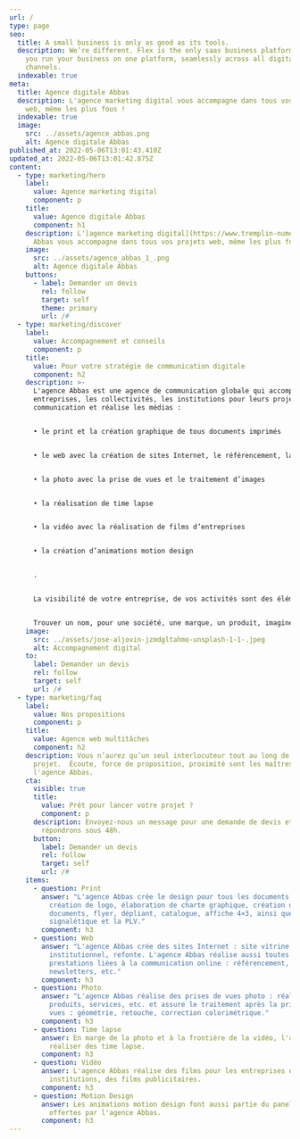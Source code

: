 ```yaml
---
url: /
type: page
seo:
  title: A small business is only as good as its tools.
  description: We’re different. Flex is the only saas business platform that lets
    you run your business on one platform, seamlessly across all digital
    channels.
  indexable: true
meta:
  title: Agence digitale Abbas
  description: L'agence marketing digital vous accompagne dans tous vos projets
    web, même les plus fous !
  indexable: true
  image:
    src: ../assets/agence_abbas.png
    alt: Agence digitale Abbas
published_at: 2022-05-06T13:01:43.410Z
updated_at: 2022-05-06T13:01:42.875Z
content:
  - type: marketing/hero
    label:
      value: Agence marketing digital
      component: p
    title:
      value: Agence digitale Abbas
      component: h1
    description: L'[agence marketing digital](https://www.tremplin-numerique.org/)
      Abbas vous accompagne dans tous vos projets web, même les plus fous !
    image:
      src: ../assets/agence_abbas_1_.png
      alt: Agence digitale Abbas
    buttons:
      - label: Demander un devis
        rel: follow
        target: self
        theme: primary
        url: /#
  - type: marketing/discover
    label:
      value: Accompagnement et conseils
      component: p
    title:
      value: Pour votre stratégie de communication digitale
      component: h2
    description: >-
      L'agence Abbas est une agence de communication globale qui accompagne les
      entreprises, les collectivités, les institutions pour leurs projets de
      communication et réalise les médias :


      • le print et la création graphique de tous documents imprimés


      • le web avec la création de sites Internet, le référencement, la création et l’envoi de newsletter et d’emailing


      • la photo avec la prise de vues et le traitement d’images


      • la réalisation de time lapse


      • la vidéo avec la réalisation de films d’entreprises


      • la création d’animations motion design


      .


      La visibilité de votre entreprise, de vos activités sont des éléments clés pour votre développement. L'agence Abbas va en plusieurs étapes vous aider à optimiser, améliorer votre positionnement.


      Trouver un nom, pour une société, une marque, un produit, imaginer un slogan, une accroche, tant textuelle que visuelle, rédiger des textes, trouver une déclinaison en image d’un concept, définir les médias les plus efficaces pour diffuser un message, ce sont quelques-unes des actions qu’une agence de communication globale telle que Abbas peut proposer.
    image:
      src: ../assets/jose-aljovin-jzmdgltahmo-unsplash-1-1-.jpeg
      alt: Accompagnement digital
    to:
      label: Demander un devis
      rel: follow
      target: self
      url: /#
  - type: marketing/faq
    label:
      value: Nos propositions
      component: p
    title:
      value: Agence web multitâches
      component: h2
    description: Vous n’aurez qu’un seul interlocuteur tout au long de votre
      projet.  Écoute, force de proposition, proximité sont les maîtres mots de
      l'agence Abbas.
    cta:
      visible: true
      title:
        value: Prêt pour lancer votre projet ?
        component: p
      description: Envoyez-nous un message pour une demande de devis et nous vous
        répondrons sous 48h.
      button:
        label: Demander un devis
        rel: follow
        target: self
        url: /#
    items:
      - question: Print
        answer: "L'agence Abbas crée le design pour tous les documents imprimés :
          création de logo, élaboration de charte graphique, création de
          documents, flyer, dépliant, catalogue, affiche 4×3, ainsi que pour la
          signalétique et la PLV."
        component: h3
      - question: Web
        answer: "L'agence Abbas crée des sites Internet : site vitrine, site
          institutionnel, refonte. L'agence Abbas réalise aussi toutes les
          prestations liées à la communication online : référencement,
          newsletters, etc."
        component: h3
      - question: Photo
        answer: "L'agence Abbas réalise des prises de vues photo : réalisations,
          produits, services, etc. et assure le traitement après la prise de
          vues : géométrie, retouche, correction colorimétrique."
        component: h3
      - question: Time lapse
        answer: En marge de la photo et à la frontière de la vidéo, l'agence Abbas peut
          réaliser des time lapse.
        component: h3
      - question: Vidéo
        answer: L'agence Abbas réalise des films pour les entreprises ou les
          institutions, des films publicitaires.
        component: h3
      - question: Motion Design
        answer: Les animations motion design font aussi partie du panel des prestations
          offertes par l'agence Abbas.
        component: h3
---
```

